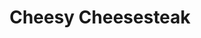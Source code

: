 ---
pid: llp586
title: Cheesy Cheesesteak
location_transcription: 
coordinates: "[-75.163277160457, 39.95524571832]"
zipcode: '19146'
gen_neighborhood: South Philadelphia
neighborhood: Graduate Hospital,Naval Square,Southwest Center City
outside_phl: 
age: '11'
age_range: 6-13
instagram: 
image_file_name: llp_586.jpg
proposal_transcription: Cheesy Cheese steak, chips and soda
topic: Food
topic_summary: 0, 0
type: Sculpture Statue,Plaque
keywords_other: 
credit: Sidney Mandel
image_labels: 
twitter: 
facebook: 
permalink: "/monuments/llp586/"
layout: item-page
---